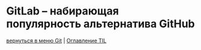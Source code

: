 # GitLab – набирающая популярность альтернатива GitHub

<a id="GitLab"></a>

[вернуться в меню Git](/Git/README.md#start) | [Оглавление TIL](/README.md#start)